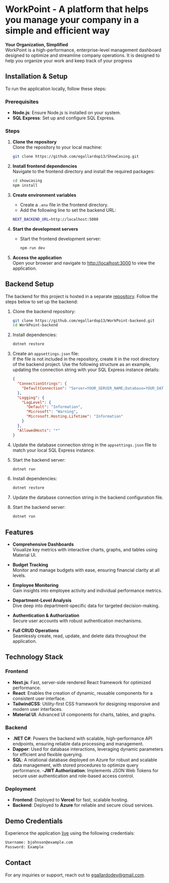 # WorkPoint - A platform that helps you manage your company in a simple and efficient way

**Your Organization, Simplified**  
WorkPoint is a high-performance, enterprise-level management dashboard designed to optimize and streamline company operations. It is designed to help you organize your work and keep track of your progress

## Installation & Setup

To run the application locally, follow these steps:

### Prerequisites

- **Node.js**: Ensure Node.js is installed on your system.
- **SQL Express**: Set up and configure SQL Express.

### Steps

1. **Clone the repository**  
   Clone the repository to your local machine:

   ```bash
   git clone https://github.com/egallardop13/ShowCasing.git
   ```

2. **Install frontend dependencies**  
   Navigate to the frontend directory and install the required packages:

   ```bash
   cd showcasing
   npm install
   ```

3. **Create environment variables**

   - Create a `.env` file in the frontend directory.
   - Add the following line to set the backend URL:

   ```bash
   NEXT_BACKEND_URL=http://localhost:5000

   ```

4. **Start the development servers**

   - Start the frontend development server:

     ```bash
     npm run dev
     ```

5. **Access the application**  
   Open your browser and navigate to [http://localhost:3000](http://localhost:3000) to view the application.

## Backend Setup

The backend for this project is hosted in a separate [repository](https://github.com/egallardop13/WorkPoint-backend.git). Follow the steps below to set up the backend:

1. Clone the backend repository:

   ```bash
   git clone https://github.com/egallardop13/WorkPoint-backend.git
   cd WorkPoint-backend
   ```

2. Install dependencies:

   ```bash
   dotnet restore
   ```

3. Create an `appsettings.json` file:  
   If the file is not included in the repository, create it in the root directory of the backend project. Use the following structure as an example, updating the connection string with your SQL Express instance details:

   ```json
   {
     "ConnectionStrings": {
       "DefaultConnection": "Server=YOUR_SERVER_NAME;Database=YOUR_DATABASE_NAME;Trusted_Connection=True;"
     },
     "Logging": {
       "LogLevel": {
         "Default": "Information",
         "Microsoft": "Warning",
         "Microsoft.Hosting.Lifetime": "Information"
       }
     },
     "AllowedHosts": "*"
   }
   ```

4. Update the database connection string in the `appsettings.json` file to match your local SQL Express instance.

5. Start the backend server:

   ```bash
   dotnet run
   ```

6. Install dependencies:

   ```bash
   dotnet restore
   ```

7. Update the database connection string in the backend configuration file.

8. Start the backend server:
   ```bash
   dotnet run
   ```

## Features

- **Comprehensive Dashboards**  
  Visualize key metrics with interactive charts, graphs, and tables using Material UI.

- **Budget Tracking**  
  Monitor and manage budgets with ease, ensuring financial clarity at all levels.

- **Employee Monitoring**  
  Gain insights into employee activity and individual performance metrics.

- **Department-Level Analysis**  
  Dive deep into department-specific data for targeted decision-making.

- **Authentication & Authorization**  
  Secure user accounts with robust authentication mechanisms.

- **Full CRUD Operations**  
  Seamlessly create, read, update, and delete data throughout the application.

## Technology Stack

### Frontend

- **Next.js**: Fast, server-side rendered React framework for optimized performance.
- **React**: Enables the creation of dynamic, reusable components for a consistent user interface.
- **TailwindCSS**: Utility-first CSS framework for designing responsive and modern user interfaces.
- **Material UI**: Advanced UI components for charts, tables, and graphs.

### Backend

- **.NET C#**: Powers the backend with scalable, high-performance API endpoints, ensuring reliable data processing and management.
- **Dapper**: Used for database interactions, leveraging dynamic parameters for efficient and flexible querying.
- **SQL**: A relational database deployed on Azure for robust and scalable data management, with stored procedures to optimize query performance. -**JWT Authorization**: Implements JSON Web Tokens for secure user authentication and role-based access control.

### Deployment

- **Frontend**: Deployed to **Vercel** for fast, scalable hosting.
- **Backend**: Deployed to **Azure** for reliable and secure cloud services.

## Demo Credentials

Experience the application [live](https://frontend-orcin-six-60.vercel.app/) using the following credentials:

```bash
Username: bjohnson@example.com
Password: Example
```

## Contact

For any inquiries or support, reach out to [egallardodev@gmail.com](mailto:egallardodev@gmail.com).
